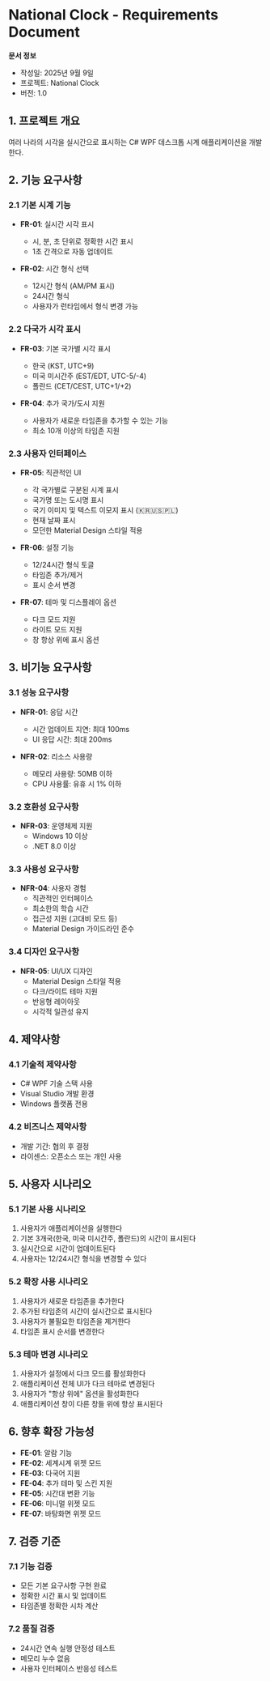 # National Clock - Requirements Document

**문서 정보**
- 작성일: 2025년 9월 9일
- 프로젝트: National Clock
- 버전: 1.0

## 1. 프로젝트 개요

여러 나라의 시각을 실시간으로 표시하는 C# WPF 데스크톱 시계 애플리케이션을 개발한다.

## 2. 기능 요구사항

### 2.1 기본 시계 기능
- **FR-01**: 실시간 시각 표시
  - 시, 분, 초 단위로 정확한 시간 표시
  - 1초 간격으로 자동 업데이트
  
- **FR-02**: 시간 형식 선택
  - 12시간 형식 (AM/PM 표시)
  - 24시간 형식
  - 사용자가 런타임에서 형식 변경 가능

### 2.2 다국가 시각 표시
- **FR-03**: 기본 국가별 시각 표시
  - 한국 (KST, UTC+9)
  - 미국 미시간주 (EST/EDT, UTC-5/-4)
  - 폴란드 (CET/CEST, UTC+1/+2)

- **FR-04**: 추가 국가/도시 지원
  - 사용자가 새로운 타임존을 추가할 수 있는 기능
  - 최소 10개 이상의 타임존 지원

### 2.3 사용자 인터페이스
- **FR-05**: 직관적인 UI
  - 각 국가별로 구분된 시계 표시
  - 국가명 또는 도시명 표시
  - 국기 이미지 및 텍스트 이모지 표시 (🇰🇷🇺🇸🇵🇱)
  - 현재 날짜 표시
  - 모던한 Material Design 스타일 적용

- **FR-06**: 설정 기능
  - 12/24시간 형식 토글
  - 타임존 추가/제거
  - 표시 순서 변경

- **FR-07**: 테마 및 디스플레이 옵션
  - 다크 모드 지원
  - 라이트 모드 지원
  - 창 항상 위에 표시 옵션

## 3. 비기능 요구사항

### 3.1 성능 요구사항
- **NFR-01**: 응답 시간
  - 시간 업데이트 지연: 최대 100ms
  - UI 응답 시간: 최대 200ms

- **NFR-02**: 리소스 사용량
  - 메모리 사용량: 50MB 이하
  - CPU 사용률: 유휴 시 1% 이하

### 3.2 호환성 요구사항
- **NFR-03**: 운영체제 지원
  - Windows 10 이상
  - .NET 8.0 이상

### 3.3 사용성 요구사항
- **NFR-04**: 사용자 경험
  - 직관적인 인터페이스
  - 최소한의 학습 시간
  - 접근성 지원 (고대비 모드 등)
  - Material Design 가이드라인 준수

### 3.4 디자인 요구사항
- **NFR-05**: UI/UX 디자인
  - Material Design 스타일 적용
  - 다크/라이트 테마 지원
  - 반응형 레이아웃
  - 시각적 일관성 유지

## 4. 제약사항

### 4.1 기술적 제약사항
- C# WPF 기술 스택 사용
- Visual Studio 개발 환경
- Windows 플랫폼 전용

### 4.2 비즈니스 제약사항
- 개발 기간: 협의 후 결정
- 라이센스: 오픈소스 또는 개인 사용

## 5. 사용자 시나리오

### 5.1 기본 사용 시나리오
1. 사용자가 애플리케이션을 실행한다
2. 기본 3개국(한국, 미국 미시간주, 폴란드)의 시간이 표시된다
3. 실시간으로 시간이 업데이트된다
4. 사용자는 12/24시간 형식을 변경할 수 있다

### 5.2 확장 사용 시나리오
1. 사용자가 새로운 타임존을 추가한다
2. 추가된 타임존의 시간이 실시간으로 표시된다
3. 사용자가 불필요한 타임존을 제거한다
4. 타임존 표시 순서를 변경한다

### 5.3 테마 변경 시나리오
1. 사용자가 설정에서 다크 모드를 활성화한다
2. 애플리케이션 전체 UI가 다크 테마로 변경된다
3. 사용자가 "항상 위에" 옵션을 활성화한다
4. 애플리케이션 창이 다른 창들 위에 항상 표시된다

## 6. 향후 확장 가능성

- **FE-01**: 알람 기능
- **FE-02**: 세계시계 위젯 모드
- **FE-03**: 다국어 지원
- **FE-04**: 추가 테마 및 스킨 지원
- **FE-05**: 시간대 변환 기능
- **FE-06**: 미니멀 위젯 모드
- **FE-07**: 바탕화면 위젯 모드

## 7. 검증 기준

### 7.1 기능 검증
- 모든 기본 요구사항 구현 완료
- 정확한 시간 표시 및 업데이트
- 타임존별 정확한 시차 계산

### 7.2 품질 검증
- 24시간 연속 실행 안정성 테스트
- 메모리 누수 없음
- 사용자 인터페이스 반응성 테스트